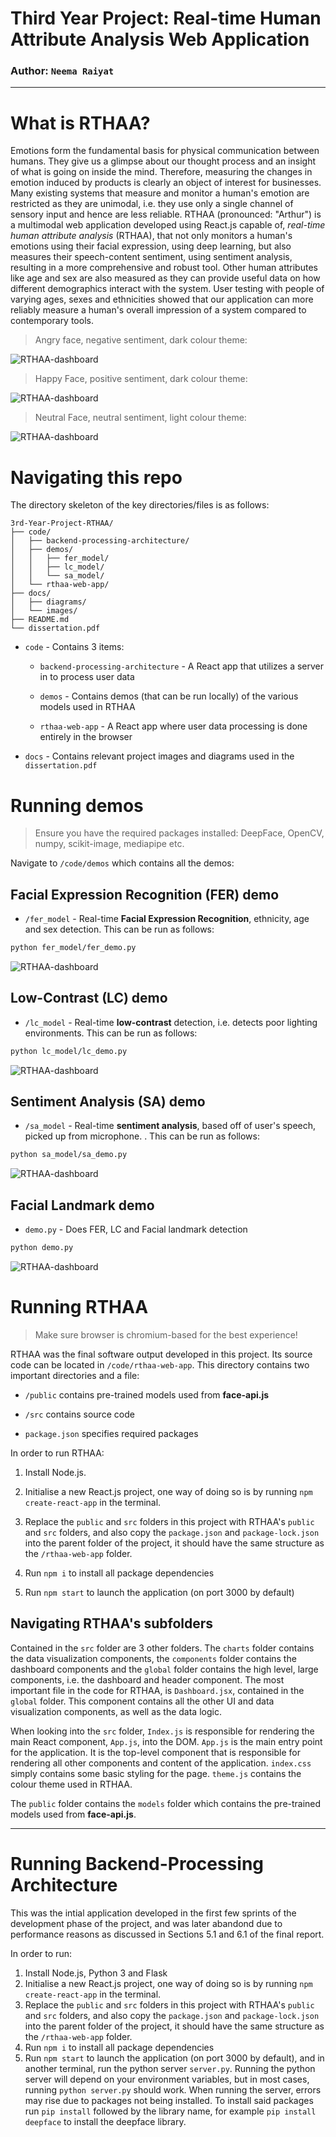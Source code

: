 # **Third Year Project: Real-time Human Attribute Analysis Web Application** 

<!-- # Check things are runnable
# Screenshots of demos
# Precise instructions on how to run things
# MAKE REPO PUBLIC
# DO FINAL CHECK OF EVERYTHING, REMOVE BAD COMMENTS ETC. UNI FORMAT -->

### Author: `Neema Raiyat`

---

# What is RTHAA?

Emotions form the fundamental basis for physical communication between humans. They give us a glimpse about our thought process and an insight of what is going on inside the mind. Therefore, measuring the changes in emotion induced by products is clearly an object of interest for businesses. Many existing systems that measure and monitor a human's emotion are restricted as they are unimodal, i.e. they use only a single channel of sensory input and hence are less reliable. RTHAA (pronounced: "Arthur") is a multimodal web application developed using React.js capable of, *real-time human attribute analysis* (RTHAA), that not only monitors a human's emotions using their facial expression, using deep learning, but also measures their speech-content sentiment, using sentiment analysis, resulting in a more comprehensive and robust tool. Other human attributes like age and sex are also measured as they can provide useful data on how different demographics interact with the system. User testing with people of varying ages, sexes and ethnicities showed that our application can more reliably measure a human's overall impression of a system compared to contemporary tools.

> Angry face, negative sentiment, dark colour theme:

![RTHAA-dashboard](docs/images/cv_public1.png)

> Happy Face, positive sentiment, dark colour theme:

![RTHAA-dashboard](docs/images/cv_public2.png)

> Neutral Face, neutral sentiment, light colour theme:

![RTHAA-dashboard](docs/images/webappFE12H.png)

# Navigating this repo

The directory skeleton of the key directories/files is as follows:

```
3rd-Year-Project-RTHAA/
├── code/
│   ├── backend-processing-architecture/
│   ├── demos/
│   │   ├── fer_model/
│   │   ├── lc_model/
│   │   └── sa_model/
│   └── rthaa-web-app/
├── docs/
│   ├── diagrams/
│   └── images/
├── README.md
└── dissertation.pdf
```

* `code` - Contains 3 items:

    * `backend-processing-architecture` - A React app that utilizes a server in to process user data

    * `demos` - Contains demos (that can be run locally) of the various models used in RTHAA

    * `rthaa-web-app` - A React app where user data processing is done entirely in the browser

* `docs` - Contains relevant project images and diagrams used in the `dissertation.pdf`

# Running demos

> Ensure you have the required packages installed: DeepFace, OpenCV, numpy, scikit-image, mediapipe etc.

Navigate to `/code/demos` which contains all the demos:

## Facial Expression Recognition (FER) demo

* `/fer_model` - Real-time **Facial Expression Recognition**, ethnicity, age and sex detection. This can be run as follows:

```bash
python fer_model/fer_demo.py
```

![RTHAA-dashboard](docs/images/cv_public4.png)

## Low-Contrast (LC) demo

* `/lc_model` - Real-time **low-contrast** detection, i.e. detects poor lighting environments. This can be run as follows:

```bash
python lc_model/lc_demo.py
```
![RTHAA-dashboard](docs/images/cv_public3.png)

## Sentiment Analysis (SA) demo

* `/sa_model` - Real-time **sentiment analysis**, based off of user's speech, picked up from microphone. . This can be run as follows:
```bash
python sa_model/sa_demo.py
```

![RTHAA-dashboard](docs/images/cv_public5.png)

## Facial Landmark demo

* `demo.py` - Does FER, LC and Facial landmark detection
```bash
python demo.py
```
![RTHAA-dashboard](docs/images/cv_public6.png)


# Running RTHAA

> Make sure browser is chromium-based for the best experience!

RTHAA was the final software output developed in this project. Its source code can be located in `/code/rthaa-web-app`. This directory contains two important directories and a file:

* `/public` contains pre-trained models used from **face-api.js**

* `/src` contains source code

* `package.json` specifies required packages

In order to run RTHAA:

1. Install Node.js.

2. Initialise a new React.js project, one way of doing so is by running `npm create-react-app` in the terminal.

3. Replace the `public` and `src` folders in this project with RTHAA's `public` and `src` folders, and also copy the `package.json` and `package-lock.json` into the parent folder of the project, it should have the same structure as the `/rthaa-web-app` folder.

4. Run `npm i` to install all package dependencies

5. Run `npm start` to launch the application (on port 3000 by default)

## Navigating RTHAA's subfolders

Contained in the `src` folder are 3 other folders. The `charts` folder contains the data visualization components, the `components` folder contains the dashboard components and the `global` folder contains the high level, large components, i.e. the dashboard and header component. The most important file in the code for RTHAA, is `Dashboard.jsx`, contained in the `global` folder. This component contains all the other UI and data visualization components, as well as the data logic.

When looking into the `src` folder, `Index.js` is responsible for rendering the main React component, `App.js`, into the DOM. `App.js` is the main entry point for the application. It is the top-level component that is responsible for rendering all other components and content of the application. `index.css` simply contains some basic styling for the page. `theme.js` contains the colour theme used in RTHAA.

The `public` folder contains the `models` folder which contains the pre-trained models used from **face-api.js**.

---


# Running Backend-Processing Architecture

This was the intial application developed in the first few sprints of the development phase of the project, and was later abandond due to performance reasons as discussed in Sections 5.1 and 6.1 of the final report. 

In order to run:

1. Install Node.js, Python 3 and Flask
2. Initialise a new React.js project, one way of doing so is by running `npm create-react-app` in the terminal.
3. Replace the `public` and `src` folders in this project with RTHAA's `public` and `src` folders, and also copy the `package.json` and `package-lock.json` into the parent folder of the project, it should have the same structure as the `/rthaa-web-app` folder.
4. Run `npm i` to install all package dependencies
5. Run `npm start` to launch the application (on port 3000 by default), and in another terminal, run the python server `server.py`. Running the python server will depend on your environment variables, but in most cases, running `python server.py` should work. When running the server, errors may rise due to packages not being installed. To install said packages run `pip install` followed by the library name, for example `pip install deepface` to install the deepface library.